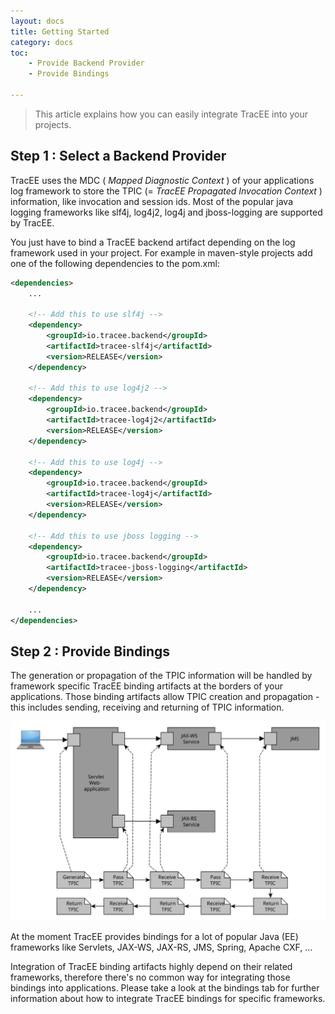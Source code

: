 ```yaml
---
layout: docs
title: Getting Started
category: docs
toc:
    - Provide Backend Provider
    - Provide Bindings

---
```


> This article explains how you can easily integrate TracEE into your projects.

## Step 1 : Select a Backend Provider

TracEE uses the MDC ( _Mapped Diagnostic Context_ ) of your applications log framework to store the TPIC (= _TracEE Propagated Invocation Context_ ) information, like invocation and session ids.
Most of the popular java logging frameworks like slf4j, log4j2, log4j and jboss-logging are supported by TracEE.

You just have to bind a TracEE backend artifact depending on the log framework used in your project.
For example in maven-style projects add one of the following dependencies to the pom.xml:

```xml
<dependencies>
    ...
    
    <!-- Add this to use slf4j -->
    <dependency>
        <groupId>io.tracee.backend</groupId>
        <artifactId>tracee-slf4j</artifactId>
        <version>RELEASE</version>
    </dependency>
    
    <!-- Add this to use log4j2 -->
    <dependency>
        <groupId>io.tracee.backend</groupId>
        <artifactId>tracee-log4j2</artifactId>
        <version>RELEASE</version>
    </dependency>
    
    <!-- Add this to use log4j -->
    <dependency>
        <groupId>io.tracee.backend</groupId>
        <artifactId>tracee-log4j</artifactId>
        <version>RELEASE</version>
    </dependency>
    
    <!-- Add this to use jboss logging -->
    <dependency>
        <groupId>io.tracee.backend</groupId>
        <artifactId>tracee-jboss-logging</artifactId>
        <version>RELEASE</version>
    </dependency>
        
    ...
</dependencies>
```

## Step 2 : Provide Bindings
The generation or propagation of the TPIC information will be handled by framework specific TracEE binding artifacts at the borders of your applications.
Those binding artifacts allow TPIC creation and propagation - this includes sending, receiving and returning of TPIC information.

<img src="/assets/img/docs/gettingStarted_tpic_propagation.svg" />

At the moment TracEE provides bindings for a lot of popular Java (EE) frameworks like Servlets, JAX-WS, JAX-RS, JMS, Spring, Apache CXF, ...

Integration of TracEE binding artifacts highly depend on their related frameworks, therefore there's no common way for integrating those bindings into applications.
Please take a look at the bindings tab for further information about how to integrate TracEE bindings for specific frameworks.

